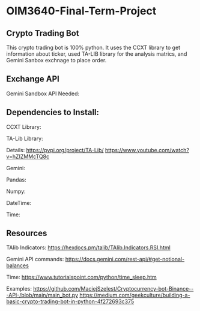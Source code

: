 # OIM3640-Final-Term-Project

## Crypto Trading Bot

This crypto trading bot is 100% python. It uses the CCXT library to get information about ticker, used TA-LIB library for the analysis matrics, and Gemini Sanbox exchnage to place order. 

## Exchange API
Gemini Sandbox API Needed:

## Dependencies to Install:

CCXT Library:

TA-Lib Library:

Details:
https://pypi.org/project/TA-Lib/
https://www.youtube.com/watch?v=hZIZMMcTQ8c


Gemini:

Pandas:

Numpy:

DateTime:

Time:

## Resources
TAlib Indicators:
https://hexdocs.pm/talib/TAlib.Indicators.RSI.html

Gemini API commands:
https://docs.gemini.com/rest-api/#get-notional-balances

Time:
https://www.tutorialspoint.com/python/time_sleep.htm

Examples:
https://github.com/MaciejSzelest/Cryptocurrency-bot-Binance---API-/blob/main/main_bot.py
https://medium.com/geekculture/building-a-basic-crypto-trading-bot-in-python-4f272693c375
